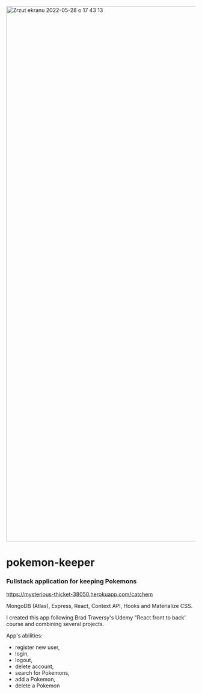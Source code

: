 <img width="1424" alt="Zrzut ekranu 2022-05-28 o 17 43 13" src="https://user-images.githubusercontent.com/50405712/170832513-f03efeca-c24d-46e1-bf8b-d830b5abb27c.png">

# pokemon-keeper
### Fullstack application for keeping Pokemons 

https://mysterious-thicket-38050.herokuapp.com/catchem


MongoDB (Atlas), Express, React, Context API, Hooks and Materialize CSS.

I created this app following Brad Traversy's Udemy "React front to back' course and combining several projects.

App's abilities:
* register new user,
* login,
* logout,
* delete account,
* search for Pokemons,
* add a Pokemon,
* delete a Pokemon
